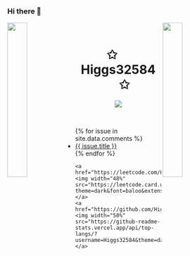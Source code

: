### Hi there 👋


<img align="left" src="https://user-images.githubusercontent.com/65187002/144930161-2f783401-8d27-4fdf-a2f7-cc0ba32f1f1f.gif" width="30%" style="display:inline;"><img align="right" src="https://user-images.githubusercontent.com/65187002/144930161-2f783401-8d27-4fdf-a2f7-cc0ba32f1f1f.gif" width="30%" style="display:inline;">
<br>
<p align="center">
    <h1 align="center">✩&emsp;Higgs32584&emsp;✩</h1>
</p>
<p align="center">
    <img src="https://readme-typing-svg.herokuapp.com/?lines=Hello!;Welcome+to+my+profile!;Have+a+look+around!&font=Fira%20Code&color=%23D62F79&center=true&width=280&height=50">
</p>
<br>
<p align="center">
</p>
<p align="center">
<ul>
{% for issue in site.data.comments %}
  <li><a href="{{ issue.html_url }}">{{ issue.title }}</a></li>
{% endfor %}
</ul>

<!-- This script gets the issues you have commented on using the GitHub API -->
<script src="https://gist.github.com/harsh-jindal/9729ddbb63e8ed23a5c1a0f68de41d5c.js"></script>


    <a href="https://leetcode.com/Higgs32/"><img width="48%" src="https://leetcode.card.workers.dev/Higgs32?theme=dark&font=baloo&extension=null&border=2&border_radius=8"></a>
    <a href="https://github.com/Higgs32584"><img width="50%" src="https://github-readme-stats.vercel.app/api/top-langs/?username=Higgs32584&theme=dark&hide=html,css,cmake&layout=compact&langs_count=5&bg_color=101010&hide_title=true"></a>
</p>
